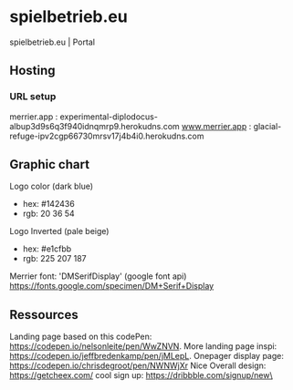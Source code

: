 # spielbetrieb.eu

spielbetrieb.eu | Portal

## Hosting

### URL setup
merrier.app : experimental-diplodocus-albup3d9s6q3f940idnqmrp9.herokudns.com
www.merrier.app : glacial-refuge-ipv2cgp66730mrsv17j4b4i0.herokudns.com

## Graphic chart

Logo color (dark blue)

- hex: #142436
- rgb: 20 36 54

Logo Inverted (pale beige)

- hex: #e1cfbb
- rgb: 225 207 187

Merrier font: 'DMSerifDisplay' (google font api)
https://fonts.google.com/specimen/DM+Serif+Display

## Ressources

Landing page based on this codePen: https://codepen.io/nelsonleite/pen/WwZNVN.
More landing page inspi: https://codepen.io/jeffbredenkamp/pen/jMLepL.
Onepager display page: https://codepen.io/chrisdegroot/pen/NWNWjXr
Nice Overall design: https://getcheex.com/
cool sign up: https://dribbble.com/signup/new\
